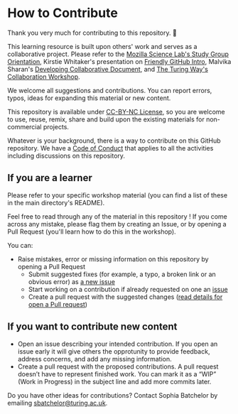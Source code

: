 # How to Contribute 

Thank you very much for contributing to this repository. :tada:

This learning resource is built upon others' work and serves as a collaborative project. Please refer to the [Mozilla Science Lab's Study Group Orientation](https://mozillascience.github.io/study-group-orientation/), Kirstie Whitaker's presentation on [Friendly GitHub Intro](https://github.com/KirstieJane/friendly-github-intro), Malvika Sharan's [Developing Collaborative Document](https://github.com/malvikasharan/developing_collaborative_document/tree/v1.0), and [The Turing Way's Collaboration Workshop](https://doi.org/10.5281/zenodo.5070361). 

We welcome all suggestions and contributions.
You can report errors, typos, ideas for expanding this material or new content.

This repository is available under [CC-BY-NC License](/LICENSE), so you are welcome to use, reuse, remix, share and build upon the existing materials for non-commercial projects.

Whatever is your background, there is a way to contribute on this GitHub repository. 
We have a [Code of Conduct](/CODE_OF_CONDUCT.md) that applies to all the activities including discussions on this repository.

## If you are a learner
Please refer to your specific workshop material (you can find a list of these in the main directory's README). 

Feel free to read through any of the material in this repository ! 
If you come across any mistake, please flag them by creating an Issue, or by opening a Pull Request (you'll learn how to do this in the workshop).

You can:
* Raise mistakes, error or missing information on this repository by opening a Pull Request
  * Submit suggested fixes (for example, a typo, a broken link or an obvious error) as [a new issue](https://github.com/malvikasharan/developing_collaborative_document/issues/new)
  * Start working on a contribution if already requested on one an [issue](https://github.com/malvikasharan/developing_collaborative_document/issues)
  * Create a pull request with the suggested changes ([read details for open a Pull request](https://opensource.guide/how-to-contribute/#opening-a-pull-request))
  
## If you want to contribute new content
 - Open an issue describing your intended contribution. If you open an issue early it will give others the opprotunity to provide feedback, address concerns, and add any missing information. 
 - Create a pull request with the proposed contributions. A pull request doesn’t have to represent finished work. You can mark it as a “WIP” (Work in Progress) in the subject line and add more commits later.
 
 Do you have other ideas for contributions? Contact Sophia Batchelor by emailing sbatchelor@turing.ac.uk.
